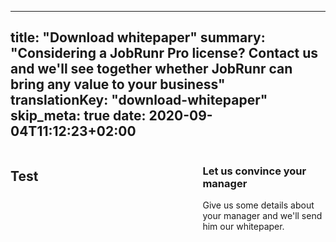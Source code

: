 
---
title: "Download whitepaper"
summary: "Considering a JobRunr Pro license? Contact us and we'll see together whether JobRunr can bring any value to your business"
translationKey: "download-whitepaper"
skip_meta: true
date: 2020-09-04T11:12:23+02:00
---
<div style="width: 100%; display: flex; justify-content: space-between; flex-wrap: wrap;">
<div style="flex: 60%;">

## Test

</div>
<div style="flex: 38%;">

### Let us convince your manager
Give us some details about your manager and we'll send him our whitepaper.
<script charset="utf-8" type="text/javascript" src="//js.hsforms.net/forms/shell.js"></script>
<script>
  hbspt.forms.create({
	portalId: "8486167",
	formId: "7dbcb947-a38f-46bb-be02-8d9402b1e6cf"
});
</script>
</div>
</div>